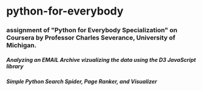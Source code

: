 # python-for-everybody

### assignment of "Python for Everybody Specialization" on Coursera by Professor Charles Severance, University of Michigan.

##### Analyzing an EMAIL Archive vizualizing the data using the D3 JavaScript library

##### Simple Python Search Spider, Page Ranker, and Visualizer
